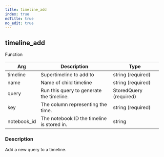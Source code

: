 ```yaml
---
title: timeline_add
index: true
noTitle: true
no_edit: true
---
```




<div class="vql_item"></div>


## timeline_add
<span class='vql_type pull-right page-header'>Function</span>



<div class="vqlargs"></div>

Arg | Description | Type
----|-------------|-----
timeline|Supertimeline to add to|string (required)
name|Name of child timeline|string (required)
query|Run this query to generate the timeline.|StoredQuery (required)
key|The column representing the time.|string (required)
notebook_id|The notebook ID the timeline is stored in.|string

### Description

Add a new query to a timeline.

